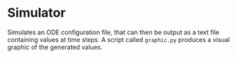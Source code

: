 
# Simulator

Simulates an ODE configuration file, that can then be output as a text file containing values at time steps. A script called `graphic.py` produces a visual graphic of the generated values.